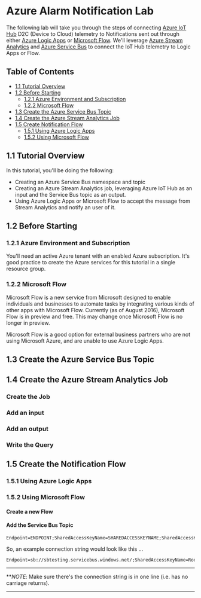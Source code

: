 # Azure Alarm Notification Lab

The following lab will take you through the steps of connecting
[Azure IoT Hub](https://azure.microsoft.com/en-us/documentation/services/iot-hub/) D2C (Device to Cloud) telemetry to Notifications
sent out through either [Azure Logic Apps](https://azure.microsoft.com/en-us/documentation/articles/app-service-logic-what-are-logic-apps/) or 
[Microsoft Flow](https://flow.microsoft.com). We'll leverage [Azure Stream Analytics](https://azure.microsoft.com/en-us/services/stream-analytics/) 
and [Azure Service Bus](https://azure.microsoft.com/en-us/services/service-bus/) to
connect the IoT Hub telemetry to Logic Apps or Flow.

## Table of Contents

- [1.1 Tutorial Overview](#11-tutorial-overview)
- [1.2 Before Starting](#12-before-starting)
    - [1.2.1 Azure Environment and Subscription](#121-azure-environment-and-subscription)
    - [1.2.2 Microsoft Flow](#122-microsoft-flow)
- [1.3 Create the Azure Service Bus Topic](#13-create-the-azure-service-bus-topic)
- [1.4 Create the Azure Stream Analytics Job](#14-create-the-azure-stream-analytics-job)
- [1.5 Create Notification Flow](#15-create-the-notification-flow)
    - [1.5.1 Using Azure Logic Apps](#151-using-azure-logic-apps)
    - [1.5.2 Using Microsoft Flow](#152-using-microsoft-flow)

## 1.1 Tutorial Overview

In this tutorial, you'll be doing the following:
- Creating an Azure Service Bus namespace and topic
- Creating an Azure Stream Analytics job, leveraging Azure IoT Hub as an input and the Service Bus topic as an output.
- Using Azure Logic Apps or Microsoft Flow to accept the message from Stream Analytics and notify an user of it.

## 1.2 Before Starting

### 1.2.1 Azure Environment and Subscription

You'll need an active Azure tenant with an enabled Azure subscription.  It's good practice to create the Azure services for this tutorial
in a single resource group.

### 1.2.2 Microsoft Flow

Microsoft Flow is a new service from Microsoft designed to enable individuals and businesses to automate tasks by integrating 
various kinds of other apps with Microsoft Flow. Currently (as of August 2016), Microsoft Flow is in preview and free. This 
may change once Microsoft Flow is no longer in preview.

Microsoft Flow is a good option for external business partners who are not using Microsoft Azure, and are unable to use Azure
Logic Apps.

## 1.3 Create the Azure Service Bus Topic

## 1.4 Create the Azure Stream Analytics Job

### Create the Job

### Add an input

### Add an output

### Write the Query

## 1.5 Create the Notification Flow

### 1.5.1 Using Azure Logic Apps

### 1.5.2 Using Microsoft Flow

#### Create a new Flow

#### Add the Service Bus Topic

```text
Endpoint=ENDPOINT;SharedAccessKeyName=SHAREDACCESSKEYNAME;SharedAccessKey=SHAREDACCESSKEY
```

So, an example connection string would look like this ...

```text
Endpoint=sb://sbtesting.servicebus.windows.net/;SharedAccessKeyName=RootManageSharedAccessKey;SharedAccessKey=UwMUwwvFsDQ6DCHUEYXFAqtivqJ2e1Rqy21hqZCPPSY=
```
***
**_NOTE_: Make sure there's the connection string is in one line (i.e. has no carriage returns).
***